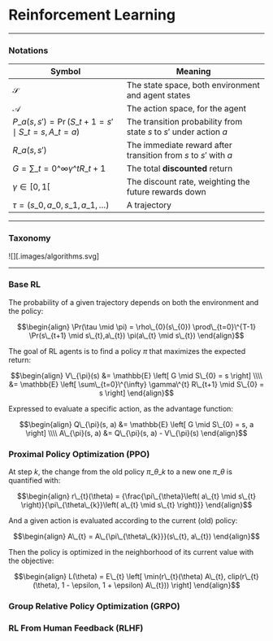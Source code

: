 # Reinforcement Learning



---

### Notations

| Symbol                                                                    | Meaning                                                                           |
| ------------------------------------------------------------------------- | --------------------------------------------------------------------------------- |
| $\mathcal{S}$                                                             | The state space, both environment and agent states                                |
| $\mathcal{A}$                                                             | The action space, for the agent                                                   |
| $P\_{a}(s,s') = \Pr(S\_{t+1}=s' \mid S\_{t}=s, A\_{t}=a)$                 | The transition probability from state $s$ to $s'$ under action $a$                |
| $R\_{a}(s,s')$                                                            | The immediate reward after transition from $s$ to $s'$ with $a$                   |
| $G = \sum\_{t=0}\^{\infty} \gamma\^{t} R\_{t+1}$                          | The total **discounted** return                                                   |
| $\gamma \in [0, 1[$                                                       | The discount rate, weighting the future rewards down                              |
| $\tau = (s\_{0}, a\_{0}, s\_{1}, a\_{1}, \dots)$                          | A trajectory                                                                      |

---

### Taxonomy

![][.images/algorithms.svg]

---

### Base RL

The probability of a given trajectory depends on both the environment and the policy:

$$\begin{align}
\Pr(\tau \mid \pi) = \rho\_{0}(s\_{0}) \prod\_{t=0}\^{T-1} \Pr(s\_{t+1} \mid s\_{t},a\_{t}) \pi(a\_{t} \mid s\_{t})
\end{align}$$

The goal of RL agents is to find a policy $\pi$ that maximizes the expected return:

$$\begin{align}
V\_{\pi}(s)
&= \mathbb{E} \left[ G \mid S\_{0} = s \right] \\\\
&= \mathbb{E} \left[ \sum\_{t=0}\^{\infty} \gamma\^{t} R\_{t+1} \mid S\_{0} = s \right]
\end{align}$$

Expressed to evaluate a specific action, as the advantage function:

$$\begin{align}
Q\_{\pi}(s, a) &= \mathbb{E} \left[ G \mid S\_{0} = s, a \right] \\\\
A\_{\pi}(s, a) &= Q\_{\pi}(s, a) - V\_{\pi}(s)
\end{align}$$

### Proximal Policy Optimization (PPO)

At step $k$, the change from the old policy $\pi\_{\theta\_{k}}$ to a new one $\pi\_{\theta}$ is quantified with:

$$\begin{align}
r\_{t}(\theta) = {\frac{\pi\_{\theta}\left( a\_{t} \mid s\_{t} \right)}{\pi\_{\theta\_{k}}\left( a\_{t} \mid s\_{t} \right)}}
\end{align}$$

And a given action is evaluated according to the current (old) policy:

$$\begin{align}
A\_{t} = A\_{\pi\_{\theta\_{k}}}(s\_{t}, a\_{t})
\end{align}$$

Then the policy is optimized in the neighborhood of its current value with the objective:

$$\begin{align}
L(\theta) = E\_{t} \left[ \min(r\_{t}(\theta) A\_{t}, clip(r\_{t}(\theta), 1 - \epsilon, 1 + \epsilon) A\_{t})) \right]
\end{align}$$

### Group Relative Policy Optimization (GRPO)

### RL From Human Feedback (RLHF)
